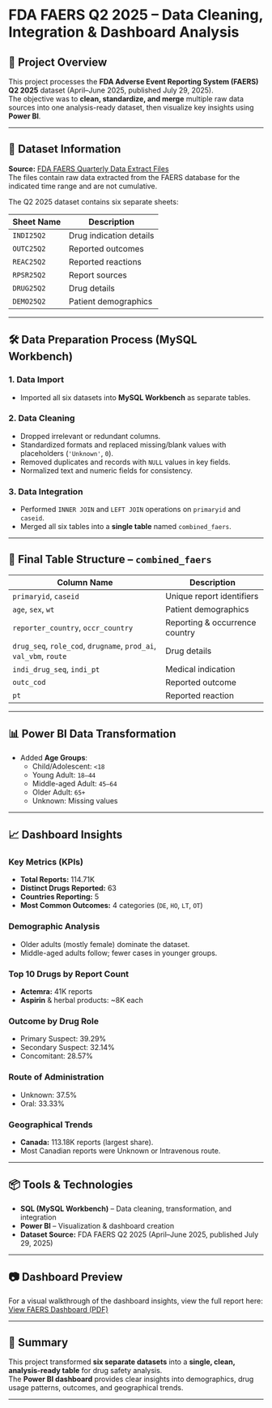 # FDA FAERS Q2 2025 – Data Cleaning, Integration & Dashboard Analysis

## 📄 Project Overview
This project processes the **FDA Adverse Event Reporting System (FAERS) Q2 2025** dataset (April–June 2025, published July 29, 2025).  
The objective was to **clean, standardize, and merge** multiple raw data sources into one analysis-ready dataset, then visualize key insights using **Power BI**.

---

## 📂 Dataset Information
**Source:** [FDA FAERS Quarterly Data Extract Files](https://fis.fda.gov/extensions/FPD-QDE-FAERS/FPD-QDE-FAERS.html)  
The files contain raw data extracted from the FAERS database for the indicated time range and are not cumulative.

The Q2 2025 dataset contains six separate sheets:

| Sheet Name  | Description |
|-------------|-------------|
| `INDI25Q2`  | Drug indication details |
| `OUTC25Q2`  | Reported outcomes |
| `REAC25Q2`  | Reported reactions |
| `RPSR25Q2`  | Report sources |
| `DRUG25Q2`  | Drug details |
| `DEMO25Q2`  | Patient demographics |

---

## 🛠 Data Preparation Process (MySQL Workbench)

### 1. Data Import
- Imported all six datasets into **MySQL Workbench** as separate tables.

### 2. Data Cleaning
- Dropped irrelevant or redundant columns.
- Standardized formats and replaced missing/blank values with placeholders (`'Unknown'`, `0`).
- Removed duplicates and records with `NULL` values in key fields.
- Normalized text and numeric fields for consistency.

### 3. Data Integration
- Performed `INNER JOIN` and `LEFT JOIN` operations on `primaryid` and `caseid`.
- Merged all six tables into a **single table** named `combined_faers`.

---

## 📑 Final Table Structure – `combined_faers`

| Column Name       | Description |
|-------------------|-------------|
| `primaryid`, `caseid` | Unique report identifiers |
| `age`, `sex`, `wt` | Patient demographics |
| `reporter_country`, `occr_country` | Reporting & occurrence country |
| `drug_seq`, `role_cod`, `drugname`, `prod_ai`, `val_vbm`, `route` | Drug details |
| `indi_drug_seq`, `indi_pt` | Medical indication |
| `outc_cod` | Reported outcome |
| `pt` | Reported reaction |

---

## 📊 Power BI Data Transformation
- Added **Age Groups**:
  - Child/Adolescent: `<18`
  - Young Adult: `18–44`
  - Middle-aged Adult: `45–64`
  - Older Adult: `65+`
  - Unknown: Missing values

---

## 📈 Dashboard Insights

### Key Metrics (KPIs)
- **Total Reports:** 114.71K  
- **Distinct Drugs Reported:** 63  
- **Countries Reporting:** 5  
- **Most Common Outcomes:** 4 categories (`DE`, `HO`, `LT`, `OT`)

### Demographic Analysis
- Older adults (mostly female) dominate the dataset.
- Middle-aged adults follow; fewer cases in younger groups.

### Top 10 Drugs by Report Count
- **Actemra:** 41K reports  
- **Aspirin** & herbal products: ~8K each

### Outcome by Drug Role
- Primary Suspect: 39.29%  
- Secondary Suspect: 32.14%  
- Concomitant: 28.57%

### Route of Administration
- Unknown: 37.5%  
- Oral: 33.33%  

### Geographical Trends
- **Canada:** 113.18K reports (largest share).
- Most Canadian reports were Unknown or Intravenous route.

---

## 📦 Tools & Technologies
- **SQL (MySQL Workbench)** – Data cleaning, transformation, and integration  
- **Power BI** – Visualization & dashboard creation  
- **Dataset Source:** FDA FAERS Q2 2025 (April–June 2025, published July 29, 2025)

---

## 📷 Dashboard Preview
For a visual walkthrough of the dashboard insights, view the full report here:  
[View FAERS Dashboard (PDF)](https://github.com/Progati00/FDA-FAERS-2025/blob/main/FAERS_ANALYSIS.pdf)

---

## 📌 Summary
This project transformed **six separate datasets** into a **single, clean, analysis-ready table** for drug safety analysis.  
The **Power BI dashboard** provides clear insights into demographics, drug usage patterns, outcomes, and geographical trends.

---
